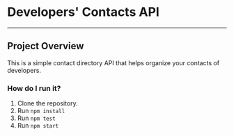 # Developers' Contacts API
---
## Project Overview

This is a simple contact directory API that helps organize your contacts of developers.

### How do I run it?

1. Clone the repository.
2. Run `npm install`
3. Run `npm test`
4. Run `npm start`
